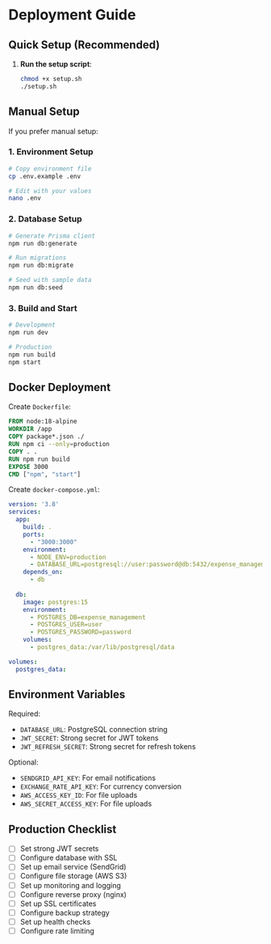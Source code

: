 # Deployment Guide

## Quick Setup (Recommended)

1. **Run the setup script**:
   ```bash
   chmod +x setup.sh
   ./setup.sh
   ```

## Manual Setup

If you prefer manual setup:

### 1. Environment Setup
```bash
# Copy environment file
cp .env.example .env

# Edit with your values
nano .env
```

### 2. Database Setup
```bash
# Generate Prisma client
npm run db:generate

# Run migrations
npm run db:migrate

# Seed with sample data
npm run db:seed
```

### 3. Build and Start
```bash
# Development
npm run dev

# Production
npm run build
npm start
```

## Docker Deployment

Create `Dockerfile`:
```dockerfile
FROM node:18-alpine
WORKDIR /app
COPY package*.json ./
RUN npm ci --only=production
COPY . .
RUN npm run build
EXPOSE 3000
CMD ["npm", "start"]
```

Create `docker-compose.yml`:
```yaml
version: '3.8'
services:
  app:
    build: .
    ports:
      - "3000:3000"
    environment:
      - NODE_ENV=production
      - DATABASE_URL=postgresql://user:password@db:5432/expense_management
    depends_on:
      - db
  
  db:
    image: postgres:15
    environment:
      - POSTGRES_DB=expense_management
      - POSTGRES_USER=user
      - POSTGRES_PASSWORD=password
    volumes:
      - postgres_data:/var/lib/postgresql/data

volumes:
  postgres_data:
```

## Environment Variables

Required:
- `DATABASE_URL`: PostgreSQL connection string
- `JWT_SECRET`: Strong secret for JWT tokens
- `JWT_REFRESH_SECRET`: Strong secret for refresh tokens

Optional:
- `SENDGRID_API_KEY`: For email notifications
- `EXCHANGE_RATE_API_KEY`: For currency conversion
- `AWS_ACCESS_KEY_ID`: For file uploads
- `AWS_SECRET_ACCESS_KEY`: For file uploads

## Production Checklist

- [ ] Set strong JWT secrets
- [ ] Configure database with SSL
- [ ] Set up email service (SendGrid)
- [ ] Configure file storage (AWS S3)
- [ ] Set up monitoring and logging
- [ ] Configure reverse proxy (nginx)
- [ ] Set up SSL certificates
- [ ] Configure backup strategy
- [ ] Set up health checks
- [ ] Configure rate limiting